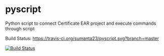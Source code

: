 # pyscript

Python script to connect Certificate EAR project and execute commands through script

Build Status: https://travis-ci.org/sumanta23/pyscript.svg?branch=master

[![Build Status](https://travis-ci.org/sumanta23/pyscript.svg)](https://travis-ci.org/sumanta23/pyscript)
